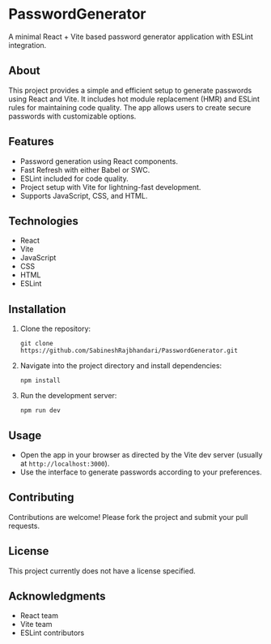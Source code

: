 # PasswordGenerator

A minimal React + Vite based password generator application with ESLint integration.

## About

This project provides a simple and efficient setup to generate passwords using React and Vite. It includes hot module replacement (HMR) and ESLint rules for maintaining code quality. The app allows users to create secure passwords with customizable options.

## Features

- Password generation using React components.
- Fast Refresh with either Babel or SWC.
- ESLint included for code quality.
- Project setup with Vite for lightning-fast development.
- Supports JavaScript, CSS, and HTML.

## Technologies

- React
- Vite
- JavaScript
- CSS
- HTML
- ESLint

## Installation

1. Clone the repository:
   ```
   git clone https://github.com/SabineshRajbhandari/PasswordGenerator.git
   ```
2. Navigate into the project directory and install dependencies:
   ```
   npm install
   ```
3. Run the development server:
   ```
   npm run dev
   ```

## Usage

- Open the app in your browser as directed by the Vite dev server (usually at `http://localhost:3000`).
- Use the interface to generate passwords according to your preferences.

## Contributing

Contributions are welcome! Please fork the project and submit your pull requests.

## License

This project currently does not have a license specified.

## Acknowledgments

- React team
- Vite team
- ESLint contributors
